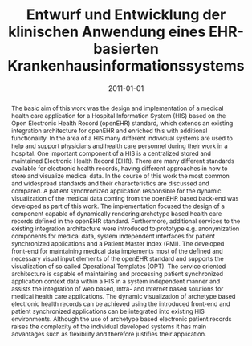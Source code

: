 ---
abstract: The basic aim of this work was the design and implementation of a medical
  health care application for a Hospital Information System (HIS) based on the Open
  Electronic Health Record (openEHR) standard, which extends an existing integration
  architecture for openEHR and enriched this with additional functionality. In the
  area of a HIS many different individual systems are used to help and support physicians
  and health care personnel during their work in a hospital. One important component
  of a HIS is a centralized stored and maintained Electronic Health Record (EHR).
  There are many different standards available for electronic health records, having
  different approaches in how to store and visualize medical data. In the course of
  this work the most common and widespread standards and their characteristics are
  discussed and compared. A patient synchronized application responsible for the dynamic
  visualization of the medical data coming from the openEHR based back-end was developed
  as part of this work. The implementation focused the design of a component capable
  of dynamically rendering archetype based health care records defined in the openEHR
  standard. Furthermore, additional services to the existing integration architecture
  were introduced to prototype e.g. anonymization components for medical data, system
  independent interfaces for patient synchronized applications and a Patient Master
  Index (PMI). The developed front-end for maintaining medical data implements most
  of the defined and necessary visual input elements of the openEHR standard and supports
  the visualization of so called Operational Templates (OPT). The service oriented
  architecture is capable of maintaining and processing patient synchronized application
  context data within a HIS in a system independent manner and assists the integration
  of web based, Intra- and Internet based solutions for medical health care applications.
  The dynamic visualization of archetype based electronic health records can be achieved
  using the introduced front-end and patient synchronized applications can be integrated
  into existing HIS environments. Although the use of archetype based electronic patient
  records raises the complexity of the individual developed systems it has main advantages
  such as flexibility and therefore justifies their application.
authors:
- Harald Köstinger
date: '2011-01-01'
featured: false
publication_types:
- '7'
publishDate: '2011-01-01'
title: Entwurf und Entwicklung der klinischen Anwendung eines EHR-basierten Krankenhausinformationssystems
url_pdf: ''
---